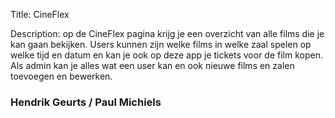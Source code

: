Title: CineFlex 

Description: op de CineFlex pagina krijg je een overzicht van alle films die je kan gaan 
bekijken. Users kunnen zijn welke films in welke zaal spelen op welke tijd en datum en 
kan je ook op deze app je tickets voor de film kopen. Als admin kan je alles wat een user 
kan en ook nieuwe films en zalen toevoegen en bewerken. 

### Hendrik Geurts / Paul Michiels
